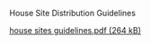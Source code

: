 House Site Distribution Guidelines

[house sites guidelines.pdf (264 kB)](../files/c1486cb1-7e80-40d5-9b23-e50429d45fc9.pdf)